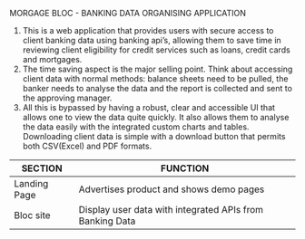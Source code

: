 MORGAGE BLOC - BANKING DATA ORGANISING APPLICATION

1. This is a web application that provides users with secure access to client banking data using banking api’s, allowing them to save time in reviewing client eligibility for credit services such as loans, credit cards and mortgages.
2. The time saving aspect is the major selling point. Think about accessing client data with normal methods: balance sheets need to be pulled, the banker needs to analyse the data and the report is collected and sent to the approving manager.
3. All this is bypassed by having a robust, clear and accessible UI that allows one to view the data quite quickly. It also allows them to analyse the data easily with the integrated custom charts and tables. Downloading client data is simple with a download button that permits both CSV(Excel) and PDF formats.

| SECTION      | FUNCTION                                                 |
| ------------ | -------------------------------------------------------- |
| Landing Page | Advertises product and shows demo pages                  |
| Bloc site    | Display user data with integrated APIs from Banking Data |
